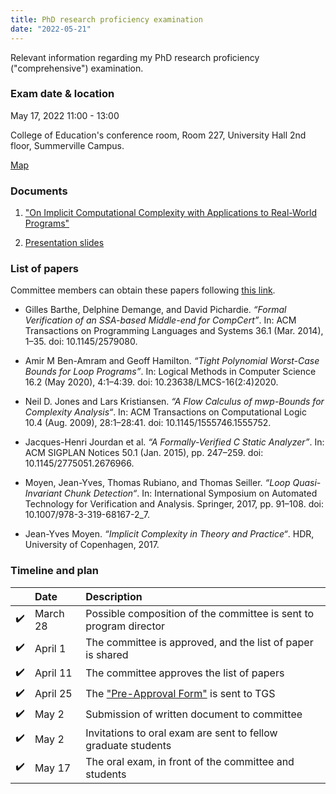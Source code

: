 ```yaml
---
title: PhD research proficiency examination 
date: "2022-05-21"
---
```


Relevant information regarding my PhD research proficiency ("comprehensive") examination.

### Exam date & location

May 17, 2022 11:00 - 13:00

College of Education's conference room, Room 227, University Hall 2nd
floor, Summerville Campus.

<a href="https://map.concept3d.com/?id=824#!m/268018"
target='blank'>Map</a>

### Documents

1. <a href="../files/exam_doc.pdf" target="blank">"On Implicit
   Computational Complexity with Applications to Real-World
   Programs"</a>

2. <a href="../files/exam_slides.pdf" target="blank">Presentation
   slides</a>

### List of papers

Committee members can obtain these papers following [this link][box].

- Gilles Barthe, Delphine Demange, and David Pichardie. _“Formal Verification of
  an SSA-based Middle-end for CompCert”_. In: ACM Transactions on Programming
  Languages and Systems 36.1 (Mar. 2014), 1–35. doi: 10.1145/2579080.

- Amir M Ben-Amram and Geoff Hamilton. _“Tight Polynomial Worst-Case Bounds for
  Loop Programs”_. In: Logical Methods in Computer Science 16.2 (May 2020),
  4:1–4:39. doi: 10.23638/LMCS-16(2:4)2020.

- Neil D. Jones and Lars Kristiansen. _“A Flow Calculus of _mwp_-Bounds for
  Complexity Analysis“_. In: ACM Transactions on Computational Logic 10.4 (Aug.
  2009), 28:1–28:41. doi: 10.1145/1555746.1555752.

- Jacques-Henri Jourdan et al. _“A Formally-Verified C Static Analyzer”_. In:
  ACM SIGPLAN Notices 50.1 (Jan. 2015), pp. 247–259. doi:
  10.1145/2775051.2676966.

- Moyen, Jean-Yves, Thomas Rubiano, and Thomas Seiller. _“Loop Quasi-Invariant
  Chunk Detection“_. In: International Symposium on Automated Technology for
  Verification and Analysis. Springer, 2017, pp. 91–108. doi:
  10.1007/978-3-319-68167-2_7.

- Jean-Yves Moyen. _“Implicit Complexity in Theory and Practice“_. HDR,
  University of Copenhagen, 2017.

### Timeline and plan

|     | Date     | Description                                                       |
|:---:|:---------|:------------------------------------------------------------------|
| ✔️  | March 28 | Possible composition of the committee is sent to program director |
| ✔️  | April 1  | The committee is approved, and the list of paper is shared        |
| ✔️  | April 11 | The committee approves the list of papers                         |
| ✔️  | April 25 | The ["Pre-Approval Form"][1] is sent to TGS                       |
| ✔️  | May 2    | Submission of written document to committee                       |
| ✔️  | May 2    | Invitations to oral exam are sent to fellow graduate students     |
| ✔️  | May 17   | The oral exam, in front of the committee and students             |

[box]: https://augustauniversity.box.com/s/o40239kvx3r2fs75j9zc95qed3vus9fi
[1]: https://www.augusta.edu/gradschool/documents/comprehensive_exam_preapproval.pdf